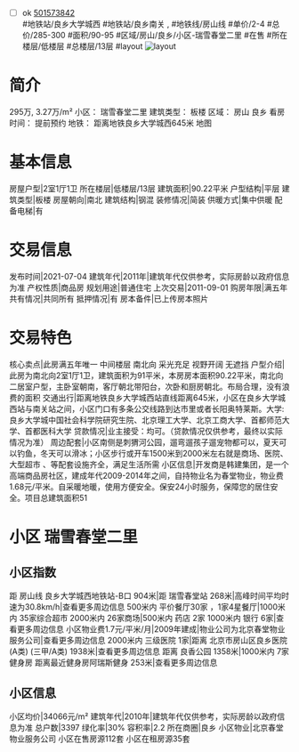 - [ ] ok [501573842](https://bj.5i5j.com/ershoufang/501573842.html)  
 #地铁站/良乡大学城西 #地铁站/良乡南关 ,  #地铁线/房山线
#单价/2-4 #总价/285-300 #面积/90-95   #区域/房山/良乡/小区-瑞雪春堂二里 #在售 #所在楼层/低楼层 #总楼层/13层 #layout 
![layout](http://image2a.5i5j.com/scm/HOUSE_CUSTOMER/c4431482b399491480811d68b882ce59.jpg_P5.jpg) 
# 简介 
 295万,  3.27万/m² 
小区： 瑞雪春堂二里
建筑类型： 板楼
区域： 房山 良乡
看房时间： 提前预约
地铁： 距离地铁良乡大学城西645米 地图
# 基本信息 
 房屋户型|2室1厅1卫
所在楼层|低楼层/13层
建筑面积|90.22平米
户型结构|平层
建筑类型|板楼
房屋朝向|南北
建筑结构|钢混
装修情况|简装
供暖方式|集中供暖
配备电梯|有
# 交易信息 
 发布时间|2021-07-04
建筑年代|2011年|建筑年代仅供参考，实际房龄以政府信息为准
产权性质|商品房
规划用途|普通住宅
上次交易|2011-09-01
购房年限|满五年
共有情况|共同所有
抵押情况|有
房本备件|已上传房本照片
# 交易特色 
 核心卖点|此房满五年唯一 中间楼层 南北向 采光充足 视野开阔 无遮挡
户型介绍|此房为南北向2室1厅1卫，建筑面积为91平米，本房房本面积90.22平米，南北向二居室户型，主卧室朝南，客厅朝北带阳台，次卧和厨房朝北。布局合理，没有浪费的面积
交通出行|距离地铁良乡大学城西站直线距离645米，小区在良乡大学城西站与南关站之间，小区门口有多条公交线路到达市里或者长阳奥特莱斯。大学:良乡大学城中国社会科学院研究生院、北京理工大学、北京工商大学、首都师范大学、首都医科大学
贷款情况|业主接受：均可。（贷款情况仅供参考，最终以实际情况为准）
周边配套|小区南侧是刺猬河公园，遛弯遛孩子遛宠物都可以，夏天可以钓鱼，冬天可以滑冰；小区步行或开车1500米到2000米左右就是商场、医院、大型超市 、等配套设施齐全，满足生活所需
小区信息|开发商是韩建集团，是一个高端商品房社区，建成年代2009-2014年之间，自持物业名为春堂物业，物业费1.68元/平米。自采暖地暖，使用方便安全。保安24小时服务，保障您的居住安全。项目总建筑面积51
# 小区 瑞雪春堂二里
## 小区指数 
 距 房山线 良乡大学城西地铁站-B口 904米|距 瑞雪春堂站 268米|高峰时间平均时速为30.8km/h|查看更多周边信息
500米内 平价餐厅30家 ，1家4星餐厅|1000米内 35家综合超市
2000米内 26家商场|500米内 药店 2家
1000米内 银行 6家|查看更多周边信息
小区物业费1.7元/平米/月|2009年建成|物业公司为北京春堂物业服务公司|查看更多周边信息
2000米内 三级医院 1家|距离 北京市房山区良乡医院(A类) (三甲/A类) 1938米|查看更多周边信息
距离 良香公园 1358米|1000米内 7家 健身房
距离最近健身房阿瑞斯健身 253米|查看更多周边信息
## 小区信息 
 小区均价|34066元/m²
建筑年代|2010年|建筑年代仅供参考，实际房龄以政府信息为准
总户数|3397
绿化率|30%
容积率|2.2
所在商圈|良乡
小区物业|北京春堂物业服务公司
小区在售房源112套
小区在租房源35套

